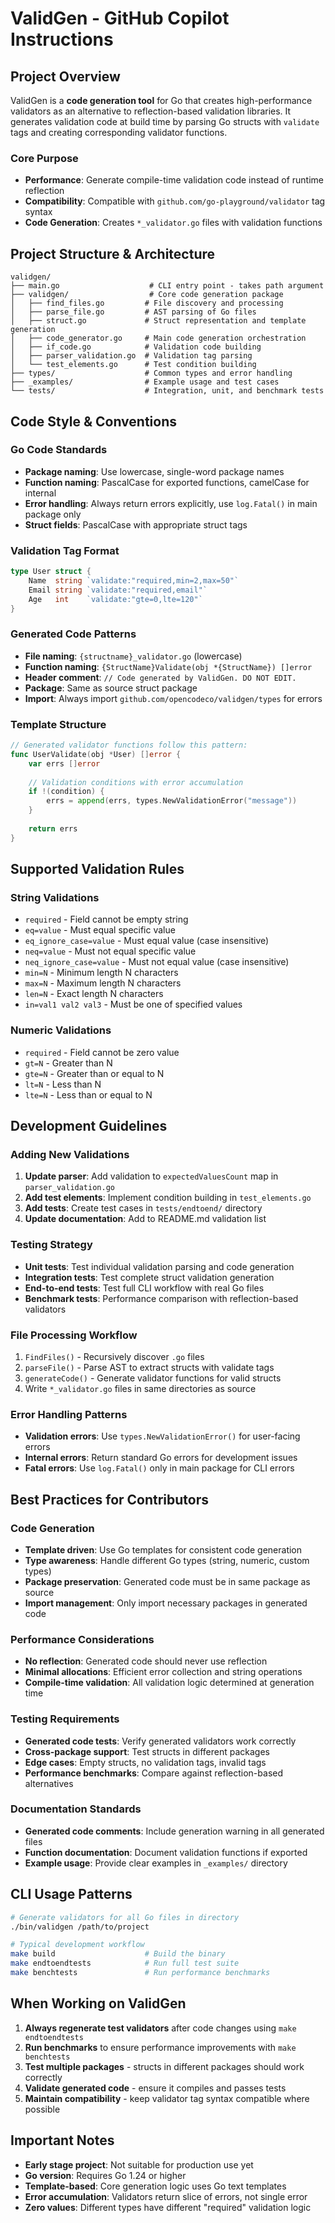 # ValidGen - GitHub Copilot Instructions

## Project Overview

ValidGen is a **code generation tool** for Go that creates high-performance validators as an alternative to reflection-based validation libraries. It generates validation code at build time by parsing Go structs with `validate` tags and creating corresponding validator functions.

### Core Purpose
- **Performance**: Generate compile-time validation code instead of runtime reflection
- **Compatibility**: Compatible with `github.com/go-playground/validator` tag syntax
- **Code Generation**: Creates `*_validator.go` files with validation functions

## Project Structure & Architecture

```
validgen/
├── main.go                    # CLI entry point - takes path argument
├── validgen/                  # Core code generation package
│   ├── find_files.go         # File discovery and processing
│   ├── parse_file.go         # AST parsing of Go files
│   ├── struct.go             # Struct representation and template generation
│   ├── code_generator.go     # Main code generation orchestration
│   ├── if_code.go            # Validation code building
│   ├── parser_validation.go  # Validation tag parsing
│   └── test_elements.go      # Test condition building
├── types/                    # Common types and error handling
├── _examples/                # Example usage and test cases
└── tests/                    # Integration, unit, and benchmark tests
```

## Code Style & Conventions

### Go Code Standards
- **Package naming**: Use lowercase, single-word package names
- **Function naming**: PascalCase for exported functions, camelCase for internal
- **Error handling**: Always return errors explicitly, use `log.Fatal()` in main package only
- **Struct fields**: PascalCase with appropriate struct tags

### Validation Tag Format
```go
type User struct {
    Name  string `validate:"required,min=2,max=50"`
    Email string `validate:"required,email"`
    Age   int    `validate:"gte=0,lte=120"`
}
```

### Generated Code Patterns
- **File naming**: `{structname}_validator.go` (lowercase)
- **Function naming**: `{StructName}Validate(obj *{StructName}) []error`
- **Header comment**: `// Code generated by ValidGen. DO NOT EDIT.`
- **Package**: Same as source struct package
- **Import**: Always import `github.com/opencodeco/validgen/types` for errors

### Template Structure
```go
// Generated validator functions follow this pattern:
func UserValidate(obj *User) []error {
    var errs []error
    
    // Validation conditions with error accumulation
    if !(condition) {
        errs = append(errs, types.NewValidationError("message"))
    }
    
    return errs
}
```

## Supported Validation Rules

### String Validations
- `required` - Field cannot be empty string
- `eq=value` - Must equal specific value
- `eq_ignore_case=value` - Must equal value (case insensitive)
- `neq=value` - Must not equal specific value  
- `neq_ignore_case=value` - Must not equal value (case insensitive)
- `min=N` - Minimum length N characters
- `max=N` - Maximum length N characters
- `len=N` - Exact length N characters
- `in=val1 val2 val3` - Must be one of specified values

### Numeric Validations
- `required` - Field cannot be zero value
- `gt=N` - Greater than N
- `gte=N` - Greater than or equal to N
- `lt=N` - Less than N
- `lte=N` - Less than or equal to N

## Development Guidelines

### Adding New Validations
1. **Update parser**: Add validation to `expectedValuesCount` map in `parser_validation.go`
2. **Add test elements**: Implement condition building in `test_elements.go`
3. **Add tests**: Create test cases in `tests/endtoend/` directory
4. **Update documentation**: Add to README.md validation list

### Testing Strategy
- **Unit tests**: Test individual validation parsing and code generation
- **Integration tests**: Test complete struct validation generation
- **End-to-end tests**: Test full CLI workflow with real Go files
- **Benchmark tests**: Performance comparison with reflection-based validators

### File Processing Workflow
1. `FindFiles()` - Recursively discover `.go` files
2. `parseFile()` - Parse AST to extract structs with validate tags
3. `generateCode()` - Generate validator functions for valid structs
4. Write `*_validator.go` files in same directories as source

### Error Handling Patterns
- **Validation errors**: Use `types.NewValidationError()` for user-facing errors
- **Internal errors**: Return standard Go errors for development issues
- **Fatal errors**: Use `log.Fatal()` only in main package for CLI errors

## Best Practices for Contributors

### Code Generation
- **Template driven**: Use Go templates for consistent code generation
- **Type awareness**: Handle different Go types (string, numeric, custom types)
- **Package preservation**: Generated code must be in same package as source
- **Import management**: Only import necessary packages in generated code

### Performance Considerations
- **No reflection**: Generated code should never use reflection
- **Minimal allocations**: Efficient error collection and string operations
- **Compile-time validation**: All validation logic determined at generation time

### Testing Requirements
- **Generated code tests**: Verify generated validators work correctly
- **Cross-package support**: Test structs in different packages
- **Edge cases**: Empty structs, no validation tags, invalid tags
- **Performance benchmarks**: Compare against reflection-based alternatives

### Documentation Standards
- **Generated code comments**: Include generation warning in all generated files
- **Function documentation**: Document validation functions if exported
- **Example usage**: Provide clear examples in `_examples/` directory

## CLI Usage Patterns

```bash
# Generate validators for all Go files in directory
./bin/validgen /path/to/project

# Typical development workflow
make build                    # Build the binary
make endtoendtests            # Run full test suite
make benchtests               # Run performance benchmarks
```

## When Working on ValidGen

1. **Always regenerate test validators** after code changes using `make endtoendtests`
2. **Run benchmarks** to ensure performance improvements with `make benchtests`
3. **Test multiple packages** - structs in different packages should work correctly
4. **Validate generated code** - ensure it compiles and passes tests
5. **Maintain compatibility** - keep validator tag syntax compatible where possible

## Important Notes

- **Early stage project**: Not suitable for production use yet
- **Go version**: Requires Go 1.24 or higher
- **Template-based**: Core generation logic uses Go text templates
- **Error accumulation**: Validators return slice of errors, not single error
- **Zero values**: Different types have different "required" validation logic

